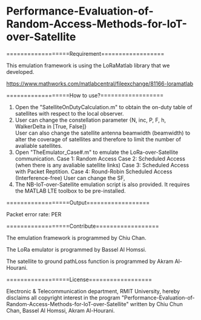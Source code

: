 # Performance-Evaluation-of-Random-Access-Methods-for-IoT-over-Satellite

==================Requirement==================

This emulation framework is using the LoRaMatlab library that we developed.

https://www.mathworks.com/matlabcentral/fileexchange/81166-loramatlab

==================How to use?==================

1. Open the "SatelliteOnDutyCalculation.m" to obtain the on-duty table of satellites with respect to the local observer.
2. User can change the constellation parameter {N, inc, P, F, h, WalkerDelta in [True, False]}	
   User can also change the satellite antenna beamwidth (beamwidth) to alter the coverage of satellites and therefore to limit the number of avaliable satellites.
3. Open "TheEmulator_Case#.m" to emulate the LoRa-over-Satellite communication. 
	Case 1: Random Access
	Case 2: Scheduled Access (when there is any avaliable satellite links)
	Case 3: Scheduled Access with Packet Reptition.
 	Case 4: Round-Robin Scheduled Access (Interference-free)
   User can change the SF, 
4. The NB-IoT-over-Satellite emulation script is also provided. It requires the MATLAB LTE toolbox to be pre-installed. 

==================Output==================

Packet error rate: PER

==================Contribute==================

The emulation framework is programmed by Chiu Chan.

The LoRa emulator is programmed by Bassel Al Homssi.

The satellite to ground pathLoss function is programmed by Akram Al-Hourani.

==================License==================

Electronic & Telecommunication department, RMIT University, hereby disclaims all copyright interest in the program "Performance-Evaluation-of-Random-Access-Methods-for-IoT-over-Satellite" written by Chiu Chun Chan, Bassel Al Homssi, Akram Al-Hourani.
